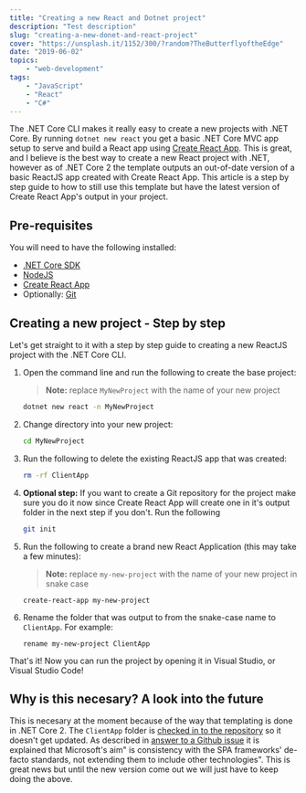 ```yaml
---
title: "Creating a new React and Dotnet project"
description: "Test description"
slug: "creating-a-new-donet-and-react-project"
cover: "https://unsplash.it/1152/300/?random?TheButterflyoftheEdge"
date: "2019-06-02"
topics: 
    - "web-development"
tags:
    - "JavaScript"
    - "React"
    - "C#"
---
```


The .NET Core CLI makes it really easy to create a new projects with .NET Core. By running `dotnet new react` you get a basic .NET Core MVC app setup to serve and build a React app using [Create React App](https://facebook.github.io/create-react-app/). This is great, and I believe is the best way to create a new React project with .NET, however as of .NET Core 2 the template outputs an out-of-date version of a basic ReactJS app created with Create React App. This article is a step by step guide to how to still use this template but have the latest version of Create React App's output in your project.

## Pre-requisites

You will need to have the following installed:

- [.NET Core SDK](https://dotnet.microsoft.com/download)
- [NodeJS](https://nodejs.org/en/)
- [Create React App](https://facebook.github.io/create-react-app/)
- Optionally: [Git](https://git-scm.com/downloads)

## Creating a new project - Step by step

Let's get straight to it with a step by step guide to creating a new ReactJS project with the .NET Core CLI.

1. Open the command line and run the following to create the base project:

    > **Note:** replace `MyNewProject` with the name of your new project

    ``` sh
    dotnet new react -n MyNewProject
    ```

1. Change directory into your new project:

    ``` sh
    cd MyNewProject
    ```

1. Run the following to delete the existing ReactJS app that was created:

    ``` sh
    rm -rf ClientApp
    ```

1. **Optional step:** If you want to create a Git repository for the project make sure you do it now since Create React App will create one in it's output folder in the next step if you don't. Run the following

    ``` sh
    git init
    ```

1. Run the following to create a brand new React Application (this may take a few minutes):

    > **Note:** replace `my-new-project` with the name of your new project in snake case

    ```
    create-react-app my-new-project
    ```

1. Rename the folder that was output to from the snake-case name to `ClientApp`. For example:

    ```
    rename my-new-project ClientApp
    ```

That's it! Now you can run the project by opening it in Visual Studio, or Visual Studio Code!

## Why is this necesary? A look into the future

This is necesary at the moment because of the way that templating is done in .NET Core 2. The `ClientApp` folder is [checked in to the repository](https://github.com/aspnet/AspNetCore/tree/master/src/ProjectTemplates/Web.Spa.ProjectTemplates/content/React-CSharp) so it doesn't get updated. As described in [answer to a Github issue](https://github.com/aspnet/templating/issues/242#issuecomment-359865442) it is explained that Microsoft's aim" is consistency with the SPA frameworks' de-facto standards, not extending them to include other technologies". This is great news but until the new version come out we will just have to keep doing the above.